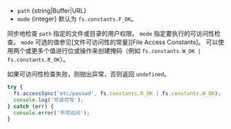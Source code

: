 <!-- YAML
added: v0.11.15
changes:
  - version: v7.6.0
    pr-url: https://github.com/nodejs/node/pull/10739
    description: The `path` parameter can be a WHATWG `URL` object using `file:`
                 protocol. Support is currently still *experimental*.
-->

* `path` {string|Buffer|URL}
* `mode` {integer} 默认为 `fs.constants.F_OK`。

同步地检查 `path` 指定的文件或目录的用户权限。
`mode` 指定要执行的可访问性检查。 
`mode` 可选的值参见[文件可访问性的常量][File Access Constants]。
可以使用两个或更多个值进行位或操作来创建掩码（例如 `fs.constants.W_OK | fs.constants.R_OK`）。

如果可访问性检查失败，则抛出异常，否则返回 `undefined`。

```js
try {
  fs.accessSync('etc/passwd', fs.constants.R_OK | fs.constants.W_OK);
  console.log('可读可写');
} catch (err) {
  console.error('不可访问');
}
```

